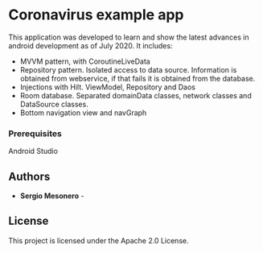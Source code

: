 # Coronavirus example app

This application was developed to learn and show the latest advances in android development as of July 2020.
It includes:

- MVVM pattern, with CoroutineLiveData
- Repository pattern. Isolated access to data source. Information is obtained from webservice, if that fails it is obtained from the database.
- Injections with Hilt. ViewModel, Repository and Daos
- Room database. Separated domainData classes, network classes and DataSource classes.
- Bottom navigation view and navGraph


### Prerequisites

Android Studio


## Authors

* **Sergio Mesonero** - 


## License

This project is licensed under the Apache 2.0 License.
